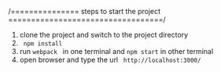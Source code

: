 /=============== steps to start the project ==================================/


1. clone the project and switch to the project directory 
2. <code> npm install </code>
3. run <code>webpack </code> in one terminal and <code>npm start</code> in other terminal
4. open browser and type the url <code> http://localhost:3000/ </code> 


